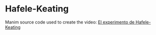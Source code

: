 # Hafele-Keating

Manim source code used to create the video:
[El experimento de Hafele-Keating](https://www.youtube.com/watch?v=_D_kkKZ8Ny0)
